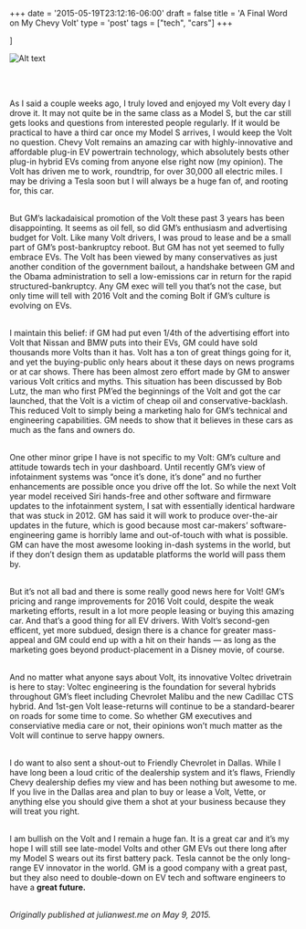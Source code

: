 +++
date = '2015-05-19T23:12:16-06:00'
draft = false
title = 'A Final Word on My Chevy Volt'
type = 'post'
tags = ["tech", "cars"]
+++

]<div>
  <img src="https://julianwest.me/Blog/posts/final-word-on-my-Chevy-Volt/volt.jpeg" alt="Alt text">
</div><br /> <br />

As I said a couple weeks ago, I truly loved and enjoyed my Volt every day I drove it. It may not quite be in the same class as a Model S, but the car still gets looks and questions from interested people regularly. If it would be practical to have a third car once my Model S arrives, I would keep the Volt no question. Chevy Volt remains an amazing car with highly-innovative and affordable plug-in EV powertrain technology, which absolutely bests other plug-in hybrid EVs coming from anyone else right now (my opinion). The Volt has driven me to work, roundtrip, for over 30,000 all electric miles. I may be driving a Tesla soon but I will always be a huge fan of, and rooting for, this car.<br /> <br />

But GM’s lackadaisical promotion of the Volt these past 3 years has been disappointing. It seems as oil fell, so did GM’s enthusiasm and advertising budget for Volt. Like many Volt drivers, I was proud to lease and be a small part of GM’s post-bankruptcy reboot. But GM has not yet seemed to fully embrace EVs. The Volt has been viewed by many conservatives as just another condition of the government bailout, a handshake between GM and the Obama administration to sell a low-emissions car in return for the rapid structured-bankruptcy. Any GM exec will tell you that’s not the case, but only time will tell with 2016 Volt and the coming Bolt if GM’s culture is evolving on EVs.<br /> <br />

I maintain this belief: if GM had put even 1/4th of the advertising effort into Volt that Nissan and BMW puts into their EVs, GM could have sold thousands more Volts than it has. Volt has a ton of great things going for it, and yet the buying-public only hears about it these days on news programs or at car shows. There has been almost zero effort made by GM to answer various Volt critics and myths. This situation has been discussed by Bob Lutz, the man who first PM’ed the beginnings of the Volt and got the car launched, that the Volt is a victim of cheap oil and conservative-backlash. This reduced Volt to simply being a marketing halo for GM’s technical and engineering capabilities. GM needs to show that it believes in these cars as much as the fans and owners do.<br /> <br />

One other minor gripe I have is not specific to my Volt: GM’s culture and attitude towards tech in your dashboard. Until recently GM’s view of infotainment systems was “once it’s done, it’s done” and no further enhancements are possible once you drive off the lot. So while the next Volt year model received Siri hands-free and other software and firmware updates to the infotainment system, I sat with essentially identical hardware that was stuck in 2012. GM has said it will work to produce over-the-air updates in the future, which is good because most car-makers’ software-engineering game is horribly lame and out-of-touch with what is possible. GM can have the most awesome looking in-dash systems in the world, but if they don’t design them as updatable platforms the world will pass them by.<br /> <br />

But it’s not all bad and there is some really good news here for Volt! GM’s pricing and range improvements for 2016 Volt could, despite the weak marketing efforts, result in a lot more people leasing or buying this amazing car. And that’s a good thing for all EV drivers. With Volt’s second-gen efficent, yet more subdued, design there is a chance for greater mass-appeal and GM could end up with a hit on their hands — as long as the marketing goes beyond product-placement in a Disney movie, of course.<br /> <br />

And no matter what anyone says about Volt, its innovative Voltec drivetrain is here to stay: Voltec engineering is the foundation for several hybrids throughout GM’s fleet including Chevrolet Malibu and the new Cadillac CTS hybrid. And 1st-gen Volt lease-returns will continue to be a standard-bearer on roads for some time to come. So whether GM executives and conserviative media care or not, their opinions won’t much matter as the Volt will continue to serve happy owners.<br /> <br />

I do want to also sent a shout-out to Friendly Chevrolet in Dallas. While I have long been a loud critic of the dealership system and it’s flaws, Friendly Chevy dealership defies my view and has been nothing but awesome to me. If you live in the Dallas area and plan to buy or lease a Volt, Vette, or anything else you should give them a shot at your business because they will treat you right.<br /> <br />

I am bullish on the Volt and I remain a huge fan. It is a great car and it’s my hope I will still see late-model Volts and other GM EVs out there long after my Model S wears out its first battery pack. Tesla cannot be the only long-range EV innovator in the world. GM is a good company with a great past, but they also need to double-down on EV tech and software engineers to have a <b>great future.</b><br /> <br />


<i>Originally published at julianwest.me on May 9, 2015.</i>
